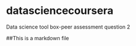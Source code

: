 datasciencecoursera
===================

Data science tool box-peer assessment question 2

##This is a markdown file
